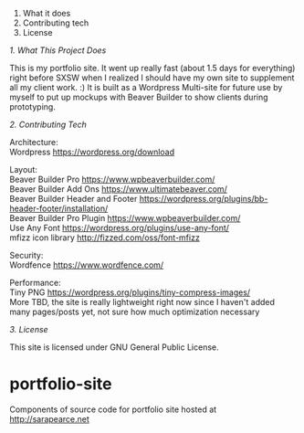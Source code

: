 1. What it does <br>
2. Contributing tech <br>
3. License<br>

<em>1. What This Project Does</em> <br>

This is my portfolio site. It went up really fast (about 1.5 days for everything) right before SXSW when I realized I should have my own site to supplement all my client work. :) It is built as a Wordpress Multi-site for future use by myself to put up mockups with Beaver Builder to show clients during prototyping. 

<em>2. Contributing Tech</em> <br>

Architecture: <br>
Wordpress https://wordpress.org/download <br>

Layout: <br>
Beaver Builder Pro https://www.wpbeaverbuilder.com/ <br>
Beaver Builder Add Ons https://www.ultimatebeaver.com/ <br>
Beaver Builder Header and Footer https://wordpress.org/plugins/bb-header-footer/installation/ <br>
Beaver Builder Pro Plugin https://www.wpbeaverbuilder.com/ <br>
Use Any Font https://wordpress.org/plugins/use-any-font/ <br>
mfizz icon library http://fizzed.com/oss/font-mfizz <br>

Security: <br>
Wordfence https://www.wordfence.com/ <br>

Performance: <br>
Tiny PNG https://wordpress.org/plugins/tiny-compress-images/ <br>
More TBD, the site is really lightweight right now since I haven't added many pages/posts yet, not sure how much optimization necessary <br>

<em>3. License </em><br> 

This site is licensed under GNU General Public License. <br>

# portfolio-site
Components of source code for portfolio site hosted at http://sarapearce.net
